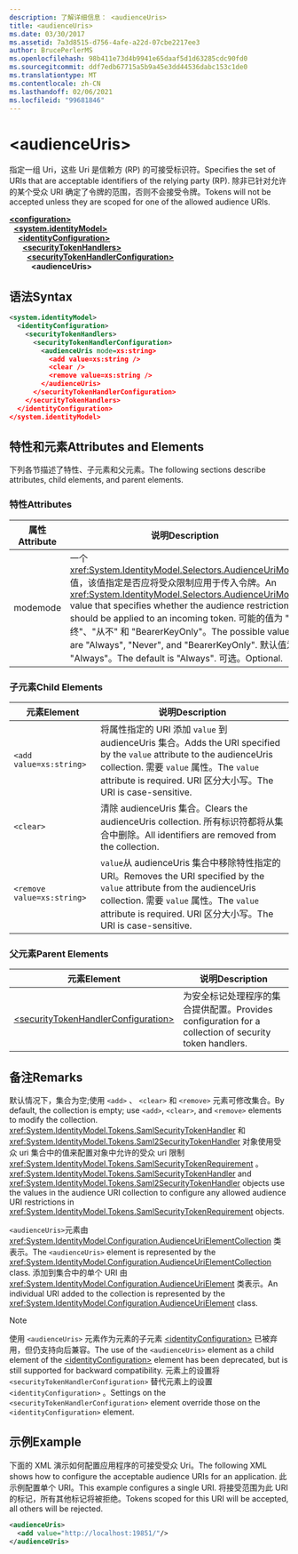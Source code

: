 ```yaml
---
description: 了解详细信息： <audienceUris>
title: <audienceUris>
ms.date: 03/30/2017
ms.assetid: 7a3d8515-d756-4afe-a22d-07cbe2217ee3
author: BrucePerlerMS
ms.openlocfilehash: 98b411e73d4b9941e65daaf5d1d63285cdc90fd0
ms.sourcegitcommit: ddf7edb67715a5b9a45e3dd44536dabc153c1de0
ms.translationtype: MT
ms.contentlocale: zh-CN
ms.lasthandoff: 02/06/2021
ms.locfileid: "99681846"
---
```

# \<audienceUris>

<span data-ttu-id="b8038-102">指定一组 Uri，这些 Uri 是信赖方 (RP) 的可接受标识符。</span><span class="sxs-lookup"><span data-stu-id="b8038-102">Specifies the set of URIs that are acceptable identifiers of the relying party (RP).</span></span> <span data-ttu-id="b8038-103">除非已针对允许的某个受众 URI 确定了令牌的范围，否则不会接受令牌。</span><span class="sxs-lookup"><span data-stu-id="b8038-103">Tokens will not be accepted unless they are scoped for one of the allowed audience URIs.</span></span>  
  
[**\<configuration>**](../configuration-element.md)\
&nbsp;&nbsp;[**\<system.identityModel>**](system-identitymodel.md)\
&nbsp;&nbsp;&nbsp;&nbsp;[**\<identityConfiguration>**](identityconfiguration.md)\
&nbsp;&nbsp;&nbsp;&nbsp;&nbsp;&nbsp;[**\<securityTokenHandlers>**](securitytokenhandlers.md)\
&nbsp;&nbsp;&nbsp;&nbsp;&nbsp;&nbsp;&nbsp;&nbsp;[**\<securityTokenHandlerConfiguration>**](securitytokenhandlerconfiguration.md)\
&nbsp;&nbsp;&nbsp;&nbsp;&nbsp;&nbsp;&nbsp;&nbsp;&nbsp;&nbsp;**\<audienceUris>**  
  
## <a name="syntax"></a><span data-ttu-id="b8038-104">语法</span><span class="sxs-lookup"><span data-stu-id="b8038-104">Syntax</span></span>  
  
```xml  
<system.identityModel>  
  <identityConfiguration>  
    <securityTokenHandlers>  
      <securityTokenHandlerConfiguration>  
        <audienceUris mode=xs:string>  
          <add value=xs:string />  
          <clear />  
          <remove value=xs:string />  
        </audienceUris>  
      </securityTokenHandlerConfiguration>  
    </securityTokenHandlers>  
  </identityConfiguration>  
</system.identityModel>  
```  
  
## <a name="attributes-and-elements"></a><span data-ttu-id="b8038-105">特性和元素</span><span class="sxs-lookup"><span data-stu-id="b8038-105">Attributes and Elements</span></span>  

 <span data-ttu-id="b8038-106">下列各节描述了特性、子元素和父元素。</span><span class="sxs-lookup"><span data-stu-id="b8038-106">The following sections describe attributes, child elements, and parent elements.</span></span>  
  
### <a name="attributes"></a><span data-ttu-id="b8038-107">特性</span><span class="sxs-lookup"><span data-stu-id="b8038-107">Attributes</span></span>  
  
|<span data-ttu-id="b8038-108">属性</span><span class="sxs-lookup"><span data-stu-id="b8038-108">Attribute</span></span>|<span data-ttu-id="b8038-109">说明</span><span class="sxs-lookup"><span data-stu-id="b8038-109">Description</span></span>|  
|---------------|-----------------|  
|<span data-ttu-id="b8038-110">mode</span><span class="sxs-lookup"><span data-stu-id="b8038-110">mode</span></span>|<span data-ttu-id="b8038-111">一个 <xref:System.IdentityModel.Selectors.AudienceUriMode> 值，该值指定是否应将受众限制应用于传入令牌。</span><span class="sxs-lookup"><span data-stu-id="b8038-111">An <xref:System.IdentityModel.Selectors.AudienceUriMode> value that specifies whether the audience restriction should be applied to an incoming token.</span></span> <span data-ttu-id="b8038-112">可能的值为 "始终"、"从不" 和 "BearerKeyOnly"。</span><span class="sxs-lookup"><span data-stu-id="b8038-112">The possible values are "Always", "Never", and "BearerKeyOnly".</span></span> <span data-ttu-id="b8038-113">默认值为 "Always"。</span><span class="sxs-lookup"><span data-stu-id="b8038-113">The default is "Always".</span></span> <span data-ttu-id="b8038-114">可选。</span><span class="sxs-lookup"><span data-stu-id="b8038-114">Optional.</span></span>|  
  
### <a name="child-elements"></a><span data-ttu-id="b8038-115">子元素</span><span class="sxs-lookup"><span data-stu-id="b8038-115">Child Elements</span></span>  
  
|<span data-ttu-id="b8038-116">元素</span><span class="sxs-lookup"><span data-stu-id="b8038-116">Element</span></span>|<span data-ttu-id="b8038-117">说明</span><span class="sxs-lookup"><span data-stu-id="b8038-117">Description</span></span>|  
|-------------|-----------------|  
|`<add value=xs:string>`|<span data-ttu-id="b8038-118">将属性指定的 URI 添加 `value` 到 audienceUris 集合。</span><span class="sxs-lookup"><span data-stu-id="b8038-118">Adds the URI specified by the `value` attribute to the audienceUris collection.</span></span> <span data-ttu-id="b8038-119">需要 `value` 属性。</span><span class="sxs-lookup"><span data-stu-id="b8038-119">The `value` attribute is required.</span></span> <span data-ttu-id="b8038-120">URI 区分大小写。</span><span class="sxs-lookup"><span data-stu-id="b8038-120">The URI is case-sensitive.</span></span>|  
|`<clear>`|<span data-ttu-id="b8038-121">清除 audienceUris 集合。</span><span class="sxs-lookup"><span data-stu-id="b8038-121">Clears the audienceUris collection.</span></span> <span data-ttu-id="b8038-122">所有标识符都将从集合中删除。</span><span class="sxs-lookup"><span data-stu-id="b8038-122">All identifiers are removed from the collection.</span></span>|  
|`<remove value=xs:string>`|<span data-ttu-id="b8038-123">`value`从 audienceUris 集合中移除特性指定的 URI。</span><span class="sxs-lookup"><span data-stu-id="b8038-123">Removes the URI specified by the `value` attribute from the audienceUris collection.</span></span> <span data-ttu-id="b8038-124">需要 `value` 属性。</span><span class="sxs-lookup"><span data-stu-id="b8038-124">The `value` attribute is required.</span></span> <span data-ttu-id="b8038-125">URI 区分大小写。</span><span class="sxs-lookup"><span data-stu-id="b8038-125">The URI is case-sensitive.</span></span>|  
  
### <a name="parent-elements"></a><span data-ttu-id="b8038-126">父元素</span><span class="sxs-lookup"><span data-stu-id="b8038-126">Parent Elements</span></span>  
  
|<span data-ttu-id="b8038-127">元素</span><span class="sxs-lookup"><span data-stu-id="b8038-127">Element</span></span>|<span data-ttu-id="b8038-128">说明</span><span class="sxs-lookup"><span data-stu-id="b8038-128">Description</span></span>|  
|-------------|-----------------|  
|[\<securityTokenHandlerConfiguration>](securitytokenhandlerconfiguration.md)|<span data-ttu-id="b8038-129">为安全标记处理程序的集合提供配置。</span><span class="sxs-lookup"><span data-stu-id="b8038-129">Provides configuration for a collection of security token handlers.</span></span>|  
  
## <a name="remarks"></a><span data-ttu-id="b8038-130">备注</span><span class="sxs-lookup"><span data-stu-id="b8038-130">Remarks</span></span>  

 <span data-ttu-id="b8038-131">默认情况下，集合为空;使用 `<add>` 、 `<clear>` 和 `<remove>` 元素可修改集合。</span><span class="sxs-lookup"><span data-stu-id="b8038-131">By default, the collection is empty; use `<add>`, `<clear>`, and `<remove>` elements to modify the collection.</span></span> <span data-ttu-id="b8038-132"><xref:System.IdentityModel.Tokens.SamlSecurityTokenHandler> 和 <xref:System.IdentityModel.Tokens.Saml2SecurityTokenHandler> 对象使用受众 uri 集合中的值来配置对象中允许的受众 uri 限制 <xref:System.IdentityModel.Tokens.SamlSecurityTokenRequirement> 。</span><span class="sxs-lookup"><span data-stu-id="b8038-132"><xref:System.IdentityModel.Tokens.SamlSecurityTokenHandler> and <xref:System.IdentityModel.Tokens.Saml2SecurityTokenHandler> objects use the values in the audience URI collection to configure any allowed audience URI restrictions in <xref:System.IdentityModel.Tokens.SamlSecurityTokenRequirement> objects.</span></span>  
  
 <span data-ttu-id="b8038-133">`<audienceUris>`元素由 <xref:System.IdentityModel.Configuration.AudienceUriElementCollection> 类表示。</span><span class="sxs-lookup"><span data-stu-id="b8038-133">The `<audienceUris>` element is represented by the <xref:System.IdentityModel.Configuration.AudienceUriElementCollection> class.</span></span> <span data-ttu-id="b8038-134">添加到集合中的单个 URI 由 <xref:System.IdentityModel.Configuration.AudienceUriElement> 类表示。</span><span class="sxs-lookup"><span data-stu-id="b8038-134">An individual URI added to the collection is represented by the <xref:System.IdentityModel.Configuration.AudienceUriElement> class.</span></span>  
  
> [!NOTE]
> <span data-ttu-id="b8038-135">使用 `<audienceUris>` 元素作为元素的子元素 [\<identityConfiguration>](identityconfiguration.md) 已被弃用，但仍支持向后兼容。</span><span class="sxs-lookup"><span data-stu-id="b8038-135">The use of the `<audienceUris>` element as a child element of the [\<identityConfiguration>](identityconfiguration.md) element has been deprecated, but is still supported for backward compatibility.</span></span> <span data-ttu-id="b8038-136">元素上的设置将 `<securityTokenHandlerConfiguration>` 替代元素上的设置 `<identityConfiguration>` 。</span><span class="sxs-lookup"><span data-stu-id="b8038-136">Settings on the `<securityTokenHandlerConfiguration>` element override those on the `<identityConfiguration>` element.</span></span>  
  
## <a name="example"></a><span data-ttu-id="b8038-137">示例</span><span class="sxs-lookup"><span data-stu-id="b8038-137">Example</span></span>  

 <span data-ttu-id="b8038-138">下面的 XML 演示如何配置应用程序的可接受受众 Uri。</span><span class="sxs-lookup"><span data-stu-id="b8038-138">The following XML shows how to configure the acceptable audience URIs for an application.</span></span> <span data-ttu-id="b8038-139">此示例配置单个 URI。</span><span class="sxs-lookup"><span data-stu-id="b8038-139">This example configures a single URI.</span></span> <span data-ttu-id="b8038-140">将接受范围为此 URI 的标记，所有其他标记将被拒绝。</span><span class="sxs-lookup"><span data-stu-id="b8038-140">Tokens scoped for this URI will be accepted, all others will be rejected.</span></span>  
  
```xml  
<audienceUris>  
  <add value="http://localhost:19851/"/>  
</audienceUris>  
```
